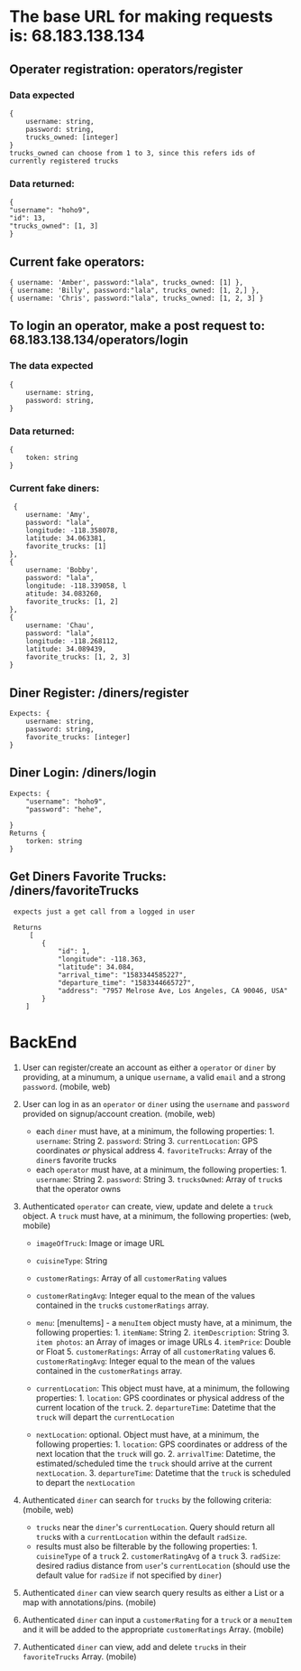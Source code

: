 # The base URL for making requests is: 68.183.138.134

## Operater registration: operators/register

### Data expected

    {
    	username: string,
    	password: string,
    	trucks_owned: [integer]
    }
    trucks_owned can choose from 1 to 3, since this refers ids of currently registered trucks

### Data returned:

    {
    "username": "hoho9",
    "id": 13,
    "trucks_owned": [1, 3]
    }

## Current fake operators:
    { username: 'Amber', password:"lala", trucks_owned: [1] },
    { username: 'Billy', password:"lala", trucks_owned: [1, 2,] },
    { username: 'Chris', password:"lala", trucks_owned: [1, 2, 3] }

## To login an operator, make a post request to: 68.183.138.134/operators/login

### The data expected

    {
    	username: string,
    	password: string,
    }
   

### Data returned:

    {
    	token: string
    }

### Current fake diners:

     {
        username: 'Amy',
        password: "lala",
        longitude: -118.358078,
        latitude: 34.063381,
        favorite_trucks: [1] 
    },
    {   
        username: 'Bobby',
        password: "lala",
        longitude: -118.339058, l
        atitude: 34.083260, 
        favorite_trucks: [1, 2] 
    },
    { 
        username: 'Chau', 
        password: "lala", 
        longitude: -118.268112, 
        latitude: 34.089439, 
        favorite_trucks: [1, 2, 3] 
    }

## Diner Register: /diners/register

    Expects: {
        username: string,
        password: string,
        favorite_trucks: [integer]
    }

## Diner Login: /diners/login

    Expects: {
        "username": "hoho9",
        "password": "hehe",
        
    }
    Returns {
        torken: string
    }

## Get Diners Favorite Trucks: /diners/favoriteTrucks
     expects just a get call from a logged in user

     Returns 
         [
            {
                "id": 1,
                "longitude": -118.363,
                "latitude": 34.084,
                "arrival_time": "1583344585227",
                "departure_time": "1583344665727",
                "address": "7957 Melrose Ave, Los Angeles, CA 90046, USA"
            }
        ]
     

# BackEnd

1. User can register/create an account as either a `operator` or `diner` by providing, at a minumum, a unique `username`, a valid `email` and a strong `password`. (mobile, web)
2. User can log in as an `operator` or `diner` using the `username` and `password` provided on signup/account creation. (mobile, web)
   - each `diner` must have, at a minimum, the following properties: 1. `username`: String 2. `password`: String 3. `currentLocation`: GPS coordinates _or_ physical address 4. `favoriteTrucks`: Array of the `diner`s favorite trucks
   - each `operator` must have, at a minimum, the following properties: 1. `username`: String 2. `password`: String 3. `trucksOwned`: Array of `truck`s that the operator owns
3. Authenticated `operator` can create, view, update and delete a `truck` object. A `truck` must have, at a minimum, the following properties: (web, mobile)

   - `imageOfTruck`: Image or image URL
   - `cuisineType`: String
   - `customerRatings`: Array of all `customerRating` values
   - `customerRatingAvg`: Integer equal to the mean of the values contained in the `truck`s `customerRatings` array.

   - `menu`: [menuItems] - a `menuItem` object musty have, at a minimum, the following properties: 1. `itemName`: String 2. `itemDescription`: String 3. `item photos`: an Array of images or image URLs 4. `itemPrice`: Double or Float 5. `customerRatings`: Array of all `customerRating` values 6. `customerRatingAvg`: Integer equal to the mean of the values contained in the `customerRatings` array.
   - `currentLocation`: This object must have, at a minimum, the following properties: 1. `location`: GPS coordinates or physical address of the current location of the `truck`. 2. `departureTime`: Datetime that the `truck` will depart the `currentLocation`
   - `nextLocation`: optional. Object must have, at a minimum, the following properties: 1. `location`: GPS coordinates or address of the next location that the `truck` will go. 2. `arrivalTime`: Datetime, the estimated/scheduled time the `truck` should arrive at the current `nextLocation`. 3. `departureTime`: Datetime that the `truck` is scheduled to depart the `nextLocation`

4. Authenticated `diner` can search for `trucks` by the following criteria: (mobile, web)
   - `trucks` near the `diner`'s `currentLocation`. Query should return all `truck`s with a `currentLocation` within the default `radSize`.
   - results must also be filterable by the following properties: 1. `cuisineType` of a `truck` 2. `customerRatingAvg` of a `truck` 3. `radSize`: desired radius distance from `user`'s `currentLocation` (should use the default value for `radSize` if not specified by `diner`)
5. Authenticated `diner` can view search query results as either a List or a map with annotations/pins. (mobile)
6. Authenticated `diner` can input a `customerRating` for a `truck` or a `menuItem` and it will be added to the appropriate `customerRatings` Array. (mobile)
7. Authenticated `diner` can view, add and delete `truck`s in their `favoriteTrucks` Array. (mobile)
